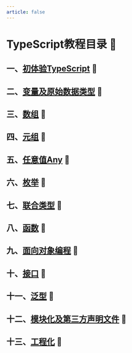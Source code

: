 ```yaml
---
article: false
---
```

# TypeScript教程目录  :love_letter:
## 一、[初体验TypeScript](/web/typescript/typescript01.md)  :clown_face:
## 二、[变量及原始数据类型](/web/typescript/typescript02.md)  :clown_face:
## 三、[数组](/web/typescript/typescript03.md)  :clown_face:
## 四、[元组](/web/typescript/typescript04.md)  :clown_face:
## 五、[任意值Any](/web/typescript/typescript05.md)  :clown_face:
## 六、[枚举](/web/typescript/typescript06.md)  :clown_face:
## 七、[联合类型](/web/typescript/typescript07.md)  :clown_face:
## 八、[函数](/web/typescript/typescript08.md)  :clown_face:
## 九、[面向对象编程](/web/typescript/typescript09.md)  :clown_face:
## 十、[接口](/web/typescript/typescript10.md)  :clown_face:
## 十一、[泛型](/web/typescript/typescript11.md)  :clown_face:
## 十二、[模块化及第三方声明文件](/web/typescript/typescript12.md)  :clown_face:
## 十三、[工程化](/web/typescript/typescript13.md)  :clown_face:
